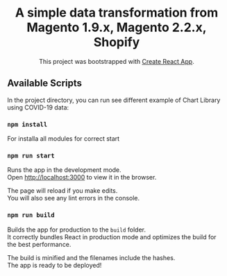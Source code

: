<div align="center">

# A simple data transformation from Magento 1.9.x, Magento 2.2.x, Shopify

This project was bootstrapped with [Create React App](https://github.com/facebook/create-react-app).

</div>

## Available Scripts

In the project directory, you can run see different example of Chart Library using COVID-19 data:

### `npm install`

For installa all modules for correct start

### `npm run start`

Runs the app in the development mode.<br />
Open [http://localhost:3000](http://localhost:3000) to view it in the browser.

The page will reload if you make edits.<br />
You will also see any lint errors in the console.

### `npm run build`

Builds the app for production to the `build` folder.<br />
It correctly bundles React in production mode and optimizes the build for the best performance.

The build is minified and the filenames include the hashes.<br />
The app is ready to be deployed!
